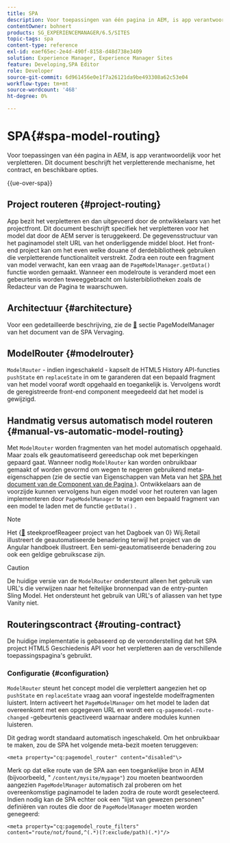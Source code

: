 ```yaml
---
title: SPA
description: Voor toepassingen van één pagina in AEM, is app verantwoordelijk voor het verpletteren. Dit document beschrijft het verpletterende mechanisme, het contract, en beschikbare opties.
contentOwner: bohnert
products: SG_EXPERIENCEMANAGER/6.5/SITES
topic-tags: spa
content-type: reference
exl-id: eaef65ec-2e4d-490f-8158-d48d738e3409
solution: Experience Manager, Experience Manager Sites
feature: Developing,SPA Editor
role: Developer
source-git-commit: 6d961456e0e1f7a26121da9be493308a62c53e04
workflow-type: tm+mt
source-wordcount: '468'
ht-degree: 0%

---
```



# SPA{#spa-model-routing}

Voor toepassingen van één pagina in AEM, is app verantwoordelijk voor het verpletteren. Dit document beschrijft het verpletterende mechanisme, het contract, en beschikbare opties.

{{ue-over-spa}}

## Project routeren {#project-routing}

App bezit het verpletteren en dan uitgevoerd door de ontwikkelaars van het projectfront. Dit document beschrijft specifiek het verpletteren voor het model dat door de AEM server is teruggekeerd. De gegevensstructuur van het paginamodel stelt URL van het onderliggende middel bloot. Het front-end project kan om het even welke douane of derdebibliotheek gebruiken die verpletterende functionaliteit verstrekt. Zodra een route een fragment van model verwacht, kan een vraag aan de `PageModelManager.getData()` functie worden gemaakt. Wanneer een modelroute is veranderd moet een gebeurtenis worden teweeggebracht om luisterbibliotheken zoals de Redacteur van de Pagina te waarschuwen.

## Architectuur {#architecture}

Voor een gedetailleerde beschrijving, zie de [&#128279;](/help/sites-developing/spa-blueprint.md#pagemodelmanager) sectie PageModelManager van het document van de SPA Vervaging.

## ModelRouter {#modelrouter}

`ModelRouter` - indien ingeschakeld - kapselt de HTML5 History API-functies `pushState` en `replaceState` in om te garanderen dat een bepaald fragment van het model vooraf wordt opgehaald en toegankelijk is. Vervolgens wordt de geregistreerde front-end component meegedeeld dat het model is gewijzigd.

## Handmatig versus automatisch model routeren {#manual-vs-automatic-model-routing}

Met `ModelRouter` worden fragmenten van het model automatisch opgehaald. Maar zoals elk geautomatiseerd gereedschap ook met beperkingen gepaard gaat. Wanneer nodig `ModelRouter` kan worden onbruikbaar gemaakt of worden gevormd om wegen te negeren gebruikend meta-eigenschappen (zie de sectie van Eigenschappen van Meta van het [ SPA het document van de Component van de Pagina ](/help/sites-developing/spa-page-component.md)). Ontwikkelaars aan de voorzijde kunnen vervolgens hun eigen model voor het routeren van lagen implementeren door `PageModelManager` te vragen een bepaald fragment van een model te laden met de functie `getData()` .

>[!NOTE]
>
>Het {[&#128279;](https://github.com/adobe/aem-sample-we-retail-journal) steekproefReageer project van het Dagboek van 0} Wij.Retail illustreert de geautomatiseerde benadering terwijl het project van de Angular handboek illustreert.  Een semi-geautomatiseerde benadering zou ook een geldige gebruikscase zijn.

>[!CAUTION]
>
>De huidige versie van de `ModelRouter` ondersteunt alleen het gebruik van URL&#39;s die verwijzen naar het feitelijke bronnenpad van de entry-punten Sling Model. Het ondersteunt het gebruik van URL&#39;s of aliassen van het type Vanity niet.

## Routeringscontract {#routing-contract}

De huidige implementatie is gebaseerd op de veronderstelling dat het SPA project HTML5 Geschiedenis API voor het verpletteren aan de verschillende toepassingspagina&#39;s gebruikt.

### Configuratie {#configuration}

`ModelRouter` steunt het concept model die verplettert aangezien het op `pushState` en `replaceState` vraag aan vooraf ingestelde modelfragmenten luistert. Intern activeert het `PageModelManager` om het model te laden dat overeenkomt met een opgegeven URL en wordt een `cq-pagemodel-route-changed` -gebeurtenis geactiveerd waarnaar andere modules kunnen luisteren.

Dit gedrag wordt standaard automatisch ingeschakeld. Om het onbruikbaar te maken, zou de SPA het volgende meta-bezit moeten teruggeven:

```
<meta property="cq:pagemodel_router" content="disabled"\>
```

Merk op dat elke route van de SPA aan een toegankelijke bron in AEM (bijvoorbeeld, &quot; `/content/mysite/mypage"`) zou moeten beantwoorden aangezien `PageModelManager` automatisch zal proberen om het overeenkomstige paginamodel te laden zodra de route wordt geselecteerd. Indien nodig kan de SPA echter ook een &quot;lijst van gewezen personen&quot; definiëren van routes die door de `PageModelManager` moeten worden genegeerd:

```
<meta property="cq:pagemodel_route_filters" content="route/not/found,^(.*)(?:exclude/path)(.*)"/>
```
